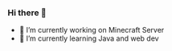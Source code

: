 ### Hi there 👋

- 🔭 I’m currently working on Minecraft Server
- 🌱 I’m currently learning Java and web dev
<!-- - 👯 I’m looking to collaborate on ...
**Caufland/Caufland** is a ✨ _special_ ✨ repository because its `README.md` (this file) appears on your GitHub profile.
- 🤔 I’m looking for help with ...
- 💬 Ask me about ...
- 📫 How to reach me: ...
- 😄 Pronouns: ...
- ⚡ Fun fact: ...
-->
